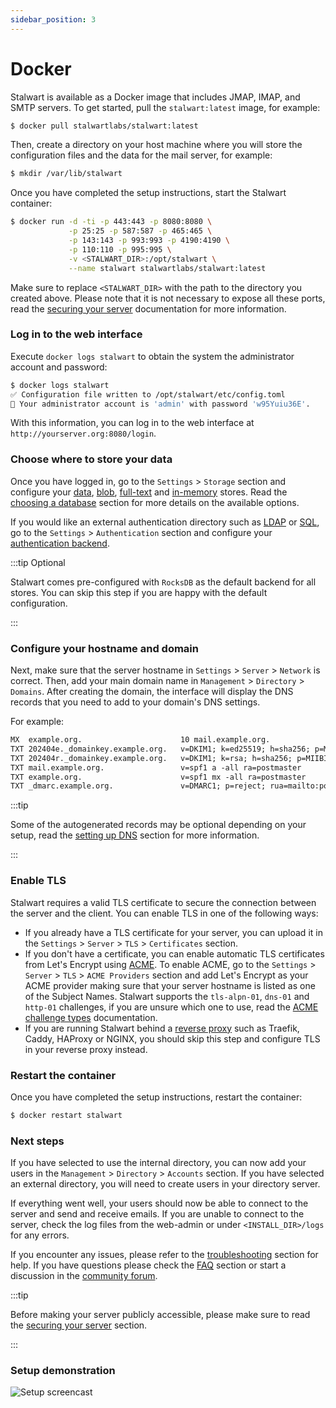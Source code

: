 ```yaml
---
sidebar_position: 3
---
```


# Docker

Stalwart is available as a Docker image that includes JMAP, IMAP, and SMTP servers. To get started, pull the `stalwart:latest` image, for example:

```bash
$ docker pull stalwartlabs/stalwart:latest
```

Then, create a directory on your host machine where you will store the configuration files and the data for the mail server, for example:

```bash
$ mkdir /var/lib/stalwart
```

Once you have completed the setup instructions, start the Stalwart container:

```bash
$ docker run -d -ti -p 443:443 -p 8080:8080 \
             -p 25:25 -p 587:587 -p 465:465 \
             -p 143:143 -p 993:993 -p 4190:4190 \
             -p 110:110 -p 995:995 \
             -v <STALWART_DIR>:/opt/stalwart \
             --name stalwart stalwartlabs/stalwart:latest
```

Make sure to replace `<STALWART_DIR>` with the path to the directory you created above. Please note that it is not necessary to expose all these ports, read the [securing your server](/docs/install/security) documentation for more information.

### Log in to the web interface

Execute `docker logs stalwart` to obtain the system the administrator account and password: 

```bash
$ docker logs stalwart
✅ Configuration file written to /opt/stalwart/etc/config.toml
🔑 Your administrator account is 'admin' with password 'w95Yuiu36E'.
```

With this information, you can log in to the web interface at `http://yourserver.org:8080/login`.

### Choose where to store your data

Once you have logged in, go to the `Settings` > `Storage` section and configure your [data](/docs/storage/data), [blob](/docs/storage/blob), [full-text](/docs/storage/fts) and [in-memory](/docs/storage/in-memory) stores. Read the [choosing a database](/docs/install/store) section for more details on the available options. 

If you would like an external authentication directory such as [LDAP](/docs/auth/backend/ldap.md) or [SQL](/docs/auth/backend/sql), go to the `Settings` > `Authentication` section and configure your [authentication backend](/docs/install/directory).

:::tip Optional

Stalwart comes pre-configured with `RocksDB` as the default backend for all stores. You can skip this step if you are happy with the default configuration.

:::

### Configure your hostname and domain

Next, make sure that the server hostname in `Settings` > `Server` > `Network` is correct. Then, add your main domain name in `Management` > `Directory` > `Domains`. After creating the domain, the interface will display the DNS records that you need to add to your domain's DNS settings. 

For example:

```txt
MX  example.org.                      10 mail.example.org.
TXT 202404e._domainkey.example.org.   v=DKIM1; k=ed25519; h=sha256; p=MCowBQYDK2VwAyEAOT2JN9F8SLTVFNEODDu22SD9RJDC282mugCAeXkzjH0=
TXT 202404r._domainkey.example.org.   v=DKIM1; k=rsa; h=sha256; p=MIIBIjANBgkqhkiG9w0BAQEFAAOCAQ8AMIIBCgKCAQEAykeYJjv5N0AlnJ8gKF+/8qjbStiMFWvPg+p3JPh96GPXEN6l9W/Ee6Lag6i3vLyTVH5dnRVRBhfWhc+Dc0nKreZe4f5i4L5M4RI31+RpEgu4bCmncUIk2WzJgGBW5XbiOwXjge6OKWtJQN9d8Lc1AuryL5xeged9iS6xd/+EJz4WxAf18U+j38xmAm8fJUTBnQVeb/AZup+voSKAS59jyumsb0jQtXfX5xnwTFXdiX2OF8LRrmmNs/ObHozgHftxAv+YCiSU4bqSlKNPQIrN5kk1YnZDnLlc1Gr66AWlmdUVE7PWtZPTy4f8+uHO93EW3WUxLmynZm+Syn9FTJC2uwIDAQAB
TXT mail.example.org.                 v=spf1 a -all ra=postmaster
TXT example.org.                      v=spf1 mx -all ra=postmaster
TXT _dmarc.example.org.               v=DMARC1; p=reject; rua=mailto:postmaster@example.org; ruf=mailto:postmaster@example.org
```

:::tip 

Some of the autogenerated records may be optional depending on your setup, read the [setting up DNS](/docs/install/dns) section for more information.

:::

### Enable TLS

Stalwart requires a valid TLS certificate to secure the connection between the server and the client. You can enable TLS in one of the following ways:

- If you already have a TLS certificate for your server, you can upload it in the `Settings` > `Server` > `TLS` > `Certificates` section. 
- If you don't have a certificate, you can enable automatic TLS certificates from Let's Encrypt using [ACME](/docs/server/tls/acme/overview). To enable ACME, go to the `Settings` > `Server` > `TLS` > `ACME Providers` section and add Let's Encrypt as your ACME provider making sure that your server hostname is listed as one of the Subject Names. Stalwart supports the `tls-alpn-01`, `dns-01` and `http-01` challenges, if you are unsure which one to use, read the [ACME challenge types](/docs/server/tls/acme/challenges) documentation.
- If you are running Stalwart behind a [reverse proxy](/docs/server/reverse-proxy/overview) such as Traefik, Caddy, HAProxy or NGINX, you should skip this step and configure TLS in your reverse proxy instead.

### Restart the container

Once you have completed the setup instructions, restart the container:

```bash
$ docker restart stalwart
```

### Next steps

If you have selected to use the internal directory, you can now add your users in the `Management` > `Directory` > `Accounts` section. If you have selected an external directory, you will need to create users in your directory server.

If everything went well, your users should now be able to connect to the server and send and receive emails. If you are unable to connect to the server, check the log files from the web-admin or under `<INSTALL_DIR>/logs` for any errors.

If you encounter any issues, please refer to the [troubleshooting](/docs/management/troubleshoot) section for help. If you have questions please check the [FAQ](/docs/faq) section or start a discussion in the [community forum](https://github.com/stalwartlabs/stalwart/discussions).

:::tip 

Before making your server publicly accessible, please make sure to read the [securing your server](/docs/install/security) section.

:::

### Setup demonstration

![Setup screencast](/img/screencast-setup.gif)
